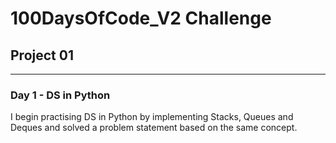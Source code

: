 # 100DaysOfCode_V2 Challenge

## Project 01
<hr>

### Day 1 - DS in Python
I begin practising DS in Python by implementing Stacks, Queues and Deques and solved a problem statement based on the same concept.



